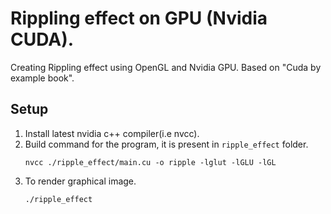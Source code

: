 # Rippling effect on GPU (Nvidia CUDA).
Creating Rippling effect using OpenGL and Nvidia GPU. Based on "Cuda by example book".

## Setup
1. Install latest nvidia c++ compiler(i.e nvcc).
2. Build command for the program, it is present in `ripple_effect` folder.
    ```
    nvcc ./ripple_effect/main.cu -o ripple -lglut -lGLU -lGL
    ```
3. To render graphical image.
    ```
    ./ripple_effect
    ```